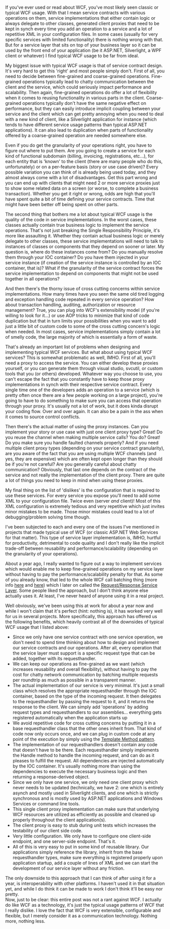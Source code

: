 If you've ever used or read about WCF, you've most likely seen classic or typical WCF usage.  With that I mean service contracts with various operations on them, service implementations that either contain logic or always delegate to other classes, generated client proxies that need to be kept in synch every time you add an operation to a service and a lot of repetitive XML in your configuration files.  In some cases (usually for very specific services with limited functionality) there is nothing wrong with that.  But for a service layer that sits on top of your business layer so it can be used by the front end of your application (be it ASP.NET, Silverlight, a WPF client or whatever) I find typical WCF usage to be far from ideal.

My biggest issue with typical WCF usage is that of service contract design.  It's very hard to get this 'right' and most people simply don't.  First of all, you need to decide between fine-grained and coarse-grained operations.  Fine-grained operations typically lead to chatty communication between the client and the service, which could seriously impact performance and scalability.  Then again, fine-grained operations do offer a lot of flexibility when it comes to reusing functionality in various parts in the client.  Coarse-grained operations typically don't have the same negative effect on performance, but they can easily introduce implicit coupling between your service and the client which can get pretty annoying when you need to deal with a new kind of client, like a Silverlight application for instance (which tends to have different service usage patterns than typical ASP.NET applications).  It can also lead to duplication when parts of functionality offered by a coarse-grained operation are needed somewhere else.

Even if you do get the granularity of your operations right, you have to figure out where to put them.  Are you going to create a service for each kind of functional subdomain (billing, invoicing, registrations, etc...), for each entity that is 'known' to the client (there are many people who do this, unfortunately) or on a per-feature basis (story or use case driven)?  Every possible variation you can think of is already being used today, and they almost always come with a lot of disadvantages.  Get this part wrong and you can end up with clients that might need 2 or more service proxies just to show some related data on a screen (or worse, to complete a business transaction).  Whether you get it right or wrong, odds are high that you'll have spent quite a bit of time defining your service contracts.  Time that might have been better off being spent on other parts.

The second thing that bothers me a lot about typical WCF usage is the quality of the code in service implementations.  In the worst cases, these classes actually contain true business logic to implement the service operations.  That's not just breaking the Single Responsibility Principle, it's more like assaulting it.  Whether they contain actual business logic or merely delegate to other classes, these service implementations will need to talk to instances of classes or components that they depend on sooner or later.  My question is, where do these instances come from?  Do you manually resolve them through your IOC container?  Do you have them injected in your service instance (if creation of the service instance is controlled by an IOC container, that is)?  What if the granularity of the service contract forces the service implementation to depend on components that might not be used together in all operations? 

And then there's the thorny issue of cross cutting concerns within service implementations.  How many times have you seen the same old tired logging and exception handling code repeated in every service operation? How about transaction handling, auditing, authorization or resource management? True, you can plug into WCF's extensibility model (if you're willing to look for it...) or use AOP tricks to minimize that kind of code duplication but that in turn limits your possibilities when you want to add just a little bit of custom code to some of the cross cutting concern's logic when needed.  In most cases, service implementations simply contain a lot of smelly code, the large majority of which is essentially a form of waste.

That's already an important list of problems when designing and implementing typical WCF services.  But what about using typical WCF services?  This is somewhat problematic as well, IMHO.  First of all, you'll need a proxy to access the service.  You can either develop these proxies yourself, or you can generate them through visual studio, svcutil, or custom tools that you (or others) developed.  Whatever way you choose to use, you can't escape the fact that you constantly have to keep those proxy implementations in synch with their respective service contract.  Every single time one of the developers adds an operation to a service (which is pretty often once there are a few people working on a large project), you're going to have to do something to make sure you can access that operation through your proxy.  It's usually not a lot of work, but it does kinda disrupt your coding flow.  Over and over again.  It can also be a pain in the ass when it comes to source control conflicts.

Then there's the actual matter of using the proxy instances.  Can you implement your story or use case with just one client proxy type? Great! Do you reuse the channel when making multiple service calls? You do? Great! Do you make sure you handle faulted channels properly?  And if you need multiple client proxy types (depending on your service contract granularity), are you aware of the fact that you are using multiple WCF channels (and yes, they are expensive) which are often kept open longer than they should be if you're not careful?  Are you generally careful about chatty communication? Obviously, that last one depends on the contract of the service and not really the implementation of the client proxy.  There are quite a lot of things you need to keep in mind when using these proxies.

My final thing on the list of 'dislikes' is the configuration that is required to use these services.  For every service you expose you'll need to add some XML to your configuration file.  Twice even (server _and_ client)!  Most of this XML configuration is extremely tedious and very repetitive which just invites minor mistakes to be made.  Those minor mistakes could lead to a lot of debugging/problem solving time though.  

I've been subjected to each and every one of the issues I've mentioned in projects that made typical use of WCF (or classic ASP.NET Web Services for that matter).  This type of service layer implementation is, IMHO, hurtful for productivity, detrimental to code quality and I don't really like the implicit trade-off between reusability and performance/scalability (depending on the granularity of your operations).

About a year ago, I really wanted to figure out a way to implement services which would enable me to keep fine-grained operations on my service layer without having to pay the performance/scalability penalty for that.  As some of you already know, that led to the whole WCF call batching thing (more info <a href="/blog/2008/06/batching-wcf-calls/">here</a> and <a href="/blog/2008/07/batching-wcf-calls-take-2/">here</a>) which I later on called the <a href="/blog/2008/07/the-request-response-service-layer/">Request/Response Service Layer</a>.  Some people liked the approach, but I don't think anyone else actually uses it.  At least, I've never heard of anyone using it in a real project.

Well obviously, we've been using this at work for about a year now and while I won't claim that it's perfect (hint: nothing is), it has worked very well for us in several projects.  More specifically, this approach has offered us the following benefits, which heavily contrast all of the downsides of typical WCF usage that I listed above:

- Since we only have one service contract with one service operation, we don't need to spend time thinking about how to design and implement our service contracts and our operations.  After all, every operation that the service layer must support is a specific request type that can be added, together with its requesthandler.
- We can keep our operations as fine-grained as we want (which increases reusability and overall flexibility), without having to pay the cost for chatty network communication by batching multiple requests per roundtrip as much as possible in a transparent manner.
- The actual implementation of our service is very minimal.  It's just a small class which resolves the appropriate requesthandler through the IOC container, based on the type of the incoming request.  It then delegates to the requesthandler by passing the request to it, and it returns the response to the client.  We can simply add 'operations' by adding request types and requesthandlers to our assemblies... everything gets registered automatically when the application starts up
- We avoid repetitive code for cross cutting concerns by putting it in a base requesthandler class that the other ones inherit from.  That kind of code now only occurs once, and we can plug in custom code at any point of the execution by simply using the <a href="http://en.wikipedia.org/wiki/Template_method_pattern">Template Method pattern</a>.
- The implementation of our requesthandlers doesn't contain any code that doesn't have to be there.  Each requesthandler simply implements the Handle method to handle the incoming request, and can do as it pleases to fulfill the request.  All dependencies are injected automatically by the IOC container.  It's usually nothing more than using the dependencies to execute the necessary business logic and then returning a response-derived object.
- Since we only have one service, we only need one client proxy which never needs to be updated (technically, we have 2: one which is entirely asynch and mostly used in Silverlight clients, and one which is strictly synchronous and is mostly used by ASP.NET applications and Windows Services or command line tools.
- This single client proxy implementation can make sure that underlying WCF resources are utilized as efficiently as possible and cleaned up properly throughout the client application(s).
- The client proxy is easy to stub during unit tests which increases the testability of our client side code.
- Very little configuration.  We only have to configure one client-side endpoint, and one server-side endpoint.  That's it.
- All of this is very easy to put in some kind of reusable library.  Our applications simply reference the library, inherit from the base requesthandler types, make sure everything is registered properly upon application startup, add a couple of lines of XML and we can start the development of our service layer without any friction.

The only downside to this approach that I can think of after using it for a year, is interoperability with other platforms.  I haven't used it in that situation yet, and while I do think it can be made to work I don't think it'll be easy nor pretty.  
Now, just to be clear: this entire post was not a rant against WCF.  I actually do like WCF as a technology, it's just the typical usage patterns of WCF that I really dislike.  I love the fact that WCF is very extensible, configurable and flexible, but I merely consider it as a communication technology.  Nothing more, nothing less.